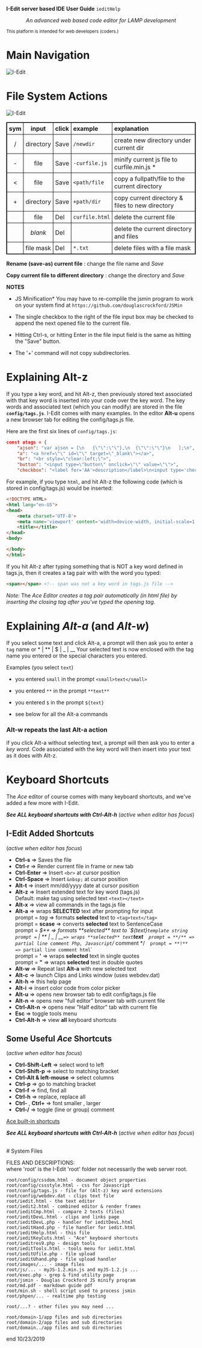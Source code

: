 **I-Edit server based IDE**
**User Guide**
`ieditHelp`

_<center>An advanced web based code editor for LAMP development</center>_

<small>
This platform is intended for web developers (coders.)
</small>

# Main Navigation

![I-Edit](images/tbdiagram.png "main navigation")

# File System Actions

![I-Edit](images/toolbarHelp.png "main navigation")

<style>
table, th, td {
  border: 1px solid black;
  border-collapse: collapse;
}
th, td {
  padding: 5px;
}
</style>

| sym | input   | click | example         | explanation |
|:---:| :---:   | :---  | :---            | :--- |
|  /  |directory|Save   | `/newdir`       | create new directory under current dir |
|  -  |file     |Save   | `-curfile.js`   | minify current js file to curfile.min.js * |
|  <  |file     |Save   | `<path/file`    | copy a fullpath/file to the current directory|
|  +  |directory|Save   | `+path/dir`     | copy current directory & files to new directory |
|     |file     |Del    | `curfile.html`  | delete the current file |
|     |_blank_  |Del    |                 | delete the current directory and files |
|     |file mask|Del    | `*.txt`         | delete files with a file mask |

**Rename (save-as) current file**
: change the file name and _Save_

**Copy current file to different directory**
: change the directory and _Save_

**NOTES**
* JS Minification*
You may have to re-complile the jsmin program to work on your system
find at `https://github.com/douglascrockford/JSMin`

* The single checkbox to the right of the file input box may be
checked to append the next opened file to the current file.

* Hitting Ctrl-s, or hitting Enter in the file input field
is the same as hitting the "Save" button.

* The '+' command will not copy subdirectories.

# Explaining Alt-z

If you type a key word, and hit Alt-z, then previously
stored text associated with that key word is inserted into your
code over the key word. The key words and associated text (which you
can modify) are stored in the file **`config/tags.js`**.
I-Edit comes with many examples.
In the editor **Alt-u** opens a new browser tab for editing
the config/tags.js file.

Here are the first six lines of ```config/tags.js```:
```json
const atags = {
	"ajson": "var ajson = [\n	{\"\":\"\"},\n	{\"\":\"\"}\n	];\n",
	"a": "<a href=\"\" id=\"\" target=\"_blank\"></a>",
	"br": "<br style=\"clear:left;\">",
	"button": "<input type=\"button\" onclick=\"\" value=\"\">",
	"checkbox": "<label for='AA'>description</label>\n<input type='checkbox' id='AA' name='postfield' value='postvalue'>",
```

For example, if you type `html`, and hit Alt-z
the following code (which is stored in config/tags.js) would be inserted:
```html
<!DOCTYPE HTML>
<html lang="en-US">
<head>
	<meta charset='UTF-8'>
	<meta name='viewport' content='width=device-width, initial-scale=1'>
	<title></title>
</head>
<body>

</body>
</html>
```
If you hit Alt-z after typing something that is NOT a key word defined in tags.js,
then it creates a tag pair with with the word you typed:
```html
<span></span> <!-- span was not a key word in tags.js file -->
```
_Note:_ The _Ace Editor creates a tag pair automatically (in html file) by
inserting the closing tag after you've typed
the opening tag_.

# Explaining *Alt-a* (and *Alt-w*)

If you select some text and click Alt-a, a prompt will then ask you
to enter a `tag` name or * | ** | $ | _ | __
Your selected text is now enclosed with the tag name you entered
or the special characters you entered.

Examples (you select `text`)
* you entered `small` in the prompt
`<small>text</small>`

* you entered `**` in the prompt
`**text**`

* you entered `$` in the prompt
`${text}`

* see below for all the Alt-a commands

### Alt-w repeats the last Alt-a action

if you click Alt-a without selecting text, a prompt will then ask you
to enter a _key word_. Code associated with the key word will then
insert into your text as it does with Alt-z.

# Keyboard Shortcuts

The _Ace_ editor of course comes with many keyboard shortcuts,
and we've added a few more with I-Edit.

__*See ALL keyboard shortcuts with Ctrl-Alt-h*__ (_active when editor has focus_)

## I-Edit Added Shortcuts

(_active when editor has focus_)
* __Ctrl-s__ => Saves the file
* __Ctrl-r__ => Render current file in frame or new tab
* __Ctrl-Enter__ => Insert `<br>` at cursor position
* __Ctrl-Space__ => Insert `&nbsp;` at cursor position
* __Alt-t__ => insert mm/dd/yyyy date at cursor position
* __Alt-z__ => Insert extended text for key word (tags.js)  
  Default: make tag using selected text `<text></text>`
* __Alt-x__ => view all commands in the tags.js file
* __Alt-a__ => wraps **SELECTED** text after prompting for input  
  prompt = _tag_ => formats **selected** text to `<tag>text</tag>`  
  prompt = **scase** => converts **selected** text to SentenceCase  
  prompt = **$** => formats **selected** text to `${text}` template string  
  prompt = `* | ** | _ | __` => wraps **selected** text `**text**`  
  prompt = **/** => partial line comment Php, Javascript `/* comment */`  
  prompt = **!** => partial line comment html `<!-- comment -->`  
  prompt = **'** => wraps **selected** text in single quotes  
  prompt = **"** => wraps **selected** test in double quotes  
* __Alt-w__ => Repeat last __Alt-a__ with new selected text
* __Alt-c__ => launch Clips and Links window (uses webdev.dat)
* __Alt-h__ => this help page
* __Alt-i__ => insert color code from color picker
* __Alt-u__ => opens new browser tab to edit config/tags.js file
* __Alt-n__ => opens new "full editor" browser tab with current file
* __Ctrl-Alt-n__ => opens new "Half editor" tab with current file
* __Esc__ => toggle tools menu
* __Ctrl-Alt-h__ => view __all__ keyboard shortcuts


## Some Useful _Ace_ Shortcuts

(_active when editor has focus_)

* __Ctrl-Shift-Left__ => select word to left
* __Ctrl-Shift-p__ => select to matching bracket
* __Ctrl-Alt & left-mouse__ => select columns
* __Ctrl-p__ => go to matching bracket
* __Ctrl-f__ => find, find all
* __Ctrl-h__ => replace, replace all
* __Ctrl-__ , __Ctrl+__ => font smaller , larger
* __Ctrl-/__ => toggle (line or group) comment

[Ace built-in shortcuts](https://ace.c9.io/demo/keyboard_shortcuts.html "https://ace.c9.io/")

__*See ALL keyboard shortcuts with Ctrl-Alt-h*__ (_active when editor has focus_)

<br>
# System Files

FILES AND DESCRIPTIONS:  
where 'root' is the I-Edit 'root' folder
not necessarily the web server root.
```text
root/config/cssdom.html - document object properties
root/config/cssstyle.html - css for Javascript
root/config/tags.js - file for (Alt-z) key word extensions
root/config/webdev.dat - clips text file
root/iedit.html - the text editor
root/iedit2.html - combined editor & render frames
root/ieditCmp.html - compare 2 texts (files)
root/ieditDevL.html - clips and links page
root/ieditDevL.php - handler for ieditDevL.html
root/ieditHand.php - file handler for iedit.html
root/ieditHelp.html - this file
root/ieditKeyCuts.html - "Ace" keyboard shortcuts
root/ieditres9.php - design tools
root/ieditTools.html - tools menu for iedit.html
root/ieditUfile.php - file upload
root/ieditUhand.php - file upload handler
root/images/... - image files
root/js/... - myJS-1.2.min.js and myJS-1.2.js ...
root/exec.php - grep & find utility page
root/jsmin - Douglas Crockford JS minify program
root/md.pdf - markdown guide pdf
root/min.sh - shell script used to process jsmin
root/phpen/... - realtime php testing

root/...? - other files you may need ...

root/domain-1/app files and sub directories
root/domain-2/app files and sub directories
root/domain../app files and sub directories
```



end 10/23/2019

